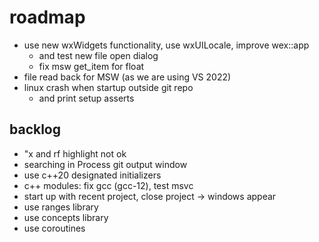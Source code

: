 # roadmap
- use new wxWidgets functionality, use wxUILocale, improve wex::app
  - and test new file open dialog
  - fix msw get_item for float
- file read back for MSW (as we are using VS 2022)
- linux crash when startup outside git repo
  - and print setup asserts

## backlog
- "x and rf highlight not ok
- searching in Process git output window
- use c++20 designated initializers
- c++ modules: fix gcc (gcc-12), test msvc
- start up with recent project, close project
  -> windows appear
- use ranges library
- use concepts library
- use coroutines
